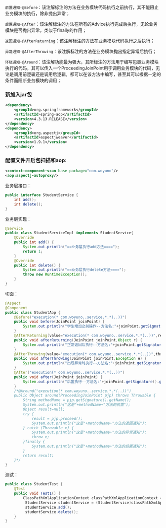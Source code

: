 `前置通知-@Before`：该注解标注的方法在业务模块代码执行之前执行，其不能阻止业务模块的执行，除非抛出异常；

`后置通知-@After`：该注解标注的方法在所有的Advice执行完成后执行，无论业务模块是否抛出异常，类似于finally的作用；

`返回通知-@AfterReturning`：该注解标注的方法在业务模块代码执行之后执行；

`异常通知-@AfterThrowing`：该注解标注的方法在业务模块抛出指定异常后执行；


`环绕通知-@Around`：该注解功能最为强大，其所标注的方法用于编写包裹业务模块执行的代码，其可以传入一个ProceedingJoinPoint用于调用业务模块的代码，无论是调用前逻辑还是调用后逻辑，都可以在该方法中编写，甚至其可以根据一定的条件而阻断业务模块的调用；



### 新加入jar包

```xml
<dependency>
    <groupId>org.springframework</groupId>
    <artifactId>spring-aop</artifactId>
    <version>4.3.13.RELEASE</version>
</dependency>
<dependency>
    <groupId>org.aspectj</groupId>
    <artifactId>aspectjweaver</artifactId>
    <version>1.9.1</version>
</dependency>
```
### 配置文件开启包扫描和aop:
```xml
<context:component-scan base-package="com.woyuno"/>
<aop:aspectj-autoproxy/>
```
业务层接口：

```java
public interface StudentService {
	int add();
	int delete();
}
```
业务层实现：
```java
@Service
public class StudentServiceImpl implements StudentService{
	@Override
	public int add() {
		System.out.println("==业务层执行add方法====");
		return 1;
	}
	@Override
	public int delete() {
		System.out.println("==业务层执行delete方法====");
		throw new RuntimeException();
	}
}
```

切面：
```java
@Aspect
@Component
public class StudentAop {
	@Before("execution(* com.woyuno..service.*.*(..))")
	public void before(JoinPoint joinPoint) {
		System.out.println("学生增加之前操作--方法名:"+joinPoint.getSignature().getName()+"方法参数:"+Arrays.toString(joinPoint.getArgs()));
	}
	@AfterReturning(value="execution(* com.woyuno..service.*.*(..))",returning="r")
	public void afterReturning(JoinPoint joinPoint,Object r) {
		System.out.println("正常返回后执行--方法名:"+joinPoint.getSignature().getName()+"方法参数:"+Arrays.toString(joinPoint.getArgs())+"==返回值"+r);
	}
	@AfterThrowing(value="execution(* com.woyuno..service.*.*(..))",throwing="e")
	public void afterThrowing(JoinPoint joinPoint,Exception e) {
		System.out.println("出现异常时执行--方法名:"+joinPoint.getSignature().getName()+"方法参数:"+Arrays.toString(joinPoint.getArgs())+"异常"+e);
	}
	@After("execution(* com.woyuno..service.*.*(..))")
	public void after(JoinPoint joinPoint) {
		System.out.println("后置执行--方法名:"+joinPoint.getSignature().getName()+"方法参数:"+Arrays.toString(joinPoint.getArgs()));
	}
	/*@Around("execution(* com.woyuno..service.*.*(..))")
	public Object around(ProceedingJoinPoint pjp) throws Throwable {
		String methodName = pjp.getSignature().getName();
		System.out.println("这是"+methodName+"方法的前置");
		Object result=null;
		try {
			result = pjp.proceed();
			System.out.println("这是"+methodName+"方法的返回通知");
		} catch (Throwable e) {
			System.out.println("这是"+methodName+"方法的异常通知");
			throw e;
		}finally {
			System.out.println("这是"+methodName+"方法的后置通知");
		}
		return result;
	}*/
}

```
测试：
```java
public class StudentTest {
	@Test
	public void Test1() {
		ClassPathXmlApplicationContext classPathXmlApplicationContext = new ClassPathXmlApplicationContext("applicationContext.xml");
		 StudentService studentService = (StudentService)classPathXmlApplicationContext.getBean("studentServiceImpl");
		 studentService.add();
		 studentService.delete();
	}
}
```

